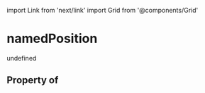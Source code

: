 import Link from 'next/link'
import Grid from '@components/Grid'

# namedPosition

undefined

## Property of



